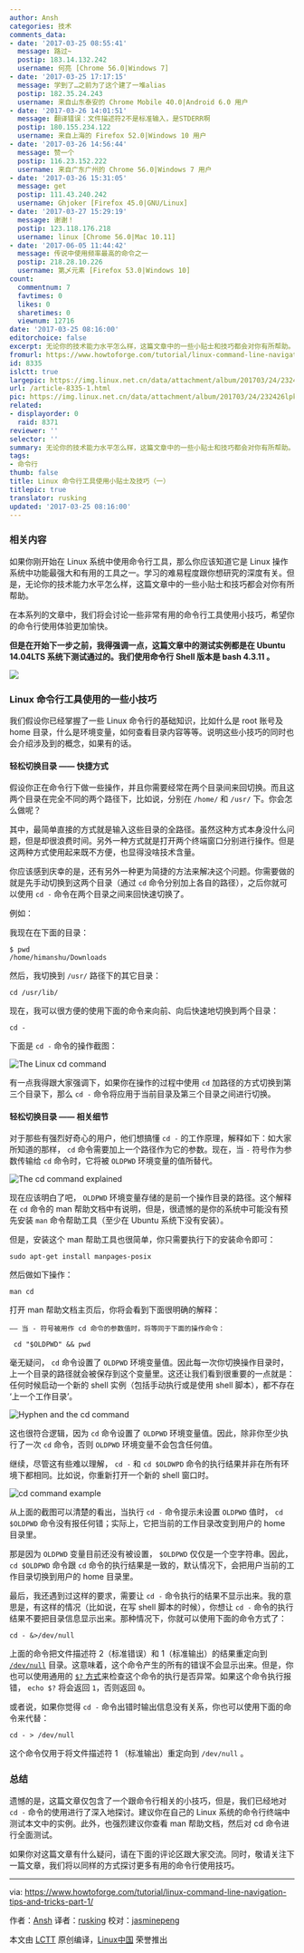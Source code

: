 ```yaml
---
author: Ansh
categories: 技术
comments_data:
- date: '2017-03-25 08:55:41'
  message: 路过~
  postip: 183.14.132.242
  username: 何亮 [Chrome 56.0|Windows 7]
- date: '2017-03-25 17:17:15'
  message: 学到了…之前为了这个建了一堆alias
  postip: 182.35.24.243
  username: 来自山东泰安的 Chrome Mobile 40.0|Android 6.0 用户
- date: '2017-03-26 14:01:51'
  message: 翻译错误：文件描述符2不是标准输入，是STDERR啊
  postip: 180.155.234.122
  username: 来自上海的 Firefox 52.0|Windows 10 用户
- date: '2017-03-26 14:56:44'
  message: 赞一个
  postip: 116.23.152.222
  username: 来自广东广州的 Chrome 56.0|Windows 7 用户
- date: '2017-03-26 15:31:05'
  message: get
  postip: 111.43.240.242
  username: Ghjoker [Firefox 45.0|GNU/Linux]
- date: '2017-03-27 15:29:19'
  message: 谢谢！
  postip: 123.118.176.218
  username: linux [Chrome 56.0|Mac 10.11]
- date: '2017-06-05 11:44:42'
  message: 传说中使用频率最高的命令之一
  postip: 218.28.10.226
  username: 第乄元素 [Firefox 53.0|Windows 10]
count:
  commentnum: 7
  favtimes: 0
  likes: 0
  sharetimes: 0
  viewnum: 12716
date: '2017-03-25 08:16:00'
editorchoice: false
excerpt: 无论你的技术能力水平怎么样，这篇文章中的一些小贴士和技巧都会对你有所帮助。
fromurl: https://www.howtoforge.com/tutorial/linux-command-line-navigation-tips-and-tricks-part-1/
id: 8335
islctt: true
largepic: https://img.linux.net.cn/data/attachment/album/201703/24/232426lpkpt9dnd4f3bvsb.jpg
url: /article-8335-1.html
pic: https://img.linux.net.cn/data/attachment/album/201703/24/232426lpkpt9dnd4f3bvsb.jpg.thumb.jpg
related:
- displayorder: 0
  raid: 8371
reviewer: ''
selector: ''
summary: 无论你的技术能力水平怎么样，这篇文章中的一些小贴士和技巧都会对你有所帮助。
tags:
- 命令行
thumb: false
title: Linux 命令行工具使用小贴士及技巧（一）
titlepic: true
translator: rusking
updated: '2017-03-25 08:16:00'
---
```


### 相关内容


如果你刚开始在 Linux 系统中使用命令行工具，那么你应该知道它是 Linux 操作系统中功能最强大和有用的工具之一。学习的难易程度跟你想研究的深度有关。但是，无论你的技术能力水平怎么样，这篇文章中的一些小贴士和技巧都会对你有所帮助。


在本系列的文章中，我们将会讨论一些非常有用的命令行工具使用小技巧，希望你的命令行使用体验更加愉快。


**但是在开始下一步之前，我得强调一点，这篇文章中的测试实例都是在 Ubuntu 14.04LTS 系统下测试通过的。我们使用命令行 Shell 版本是 bash 4.3.11 。**


**![](/data/attachment/album/201703/24/232426lpkpt9dnd4f3bvsb.jpg)**


### Linux 命令行工具使用的一些小技巧


我们假设你已经掌握了一些 Linux 命令行的基础知识，比如什么是 root 账号及 home 目录，什么是环境变量，如何查看目录内容等等。说明这些小技巧的同时也会介绍涉及到的概念，如果有的话。


#### 轻松切换目录 —— 快捷方式


假设你正在命令行下做一些操作，并且你需要经常在两个目录间来回切换。而且这两个目录在完全不同的两个路径下，比如说，分别在 `/home/` 和 `/usr/` 下。你会怎么做呢？


其中，最简单直接的方式就是输入这些目录的全路径。虽然这种方式本身没什么问题，但是却很浪费时间。另外一种方式就是打开两个终端窗口分别进行操作。但是这两种方式使用起来既不方便，也显得没啥技术含量。


你应该感到庆幸的是，还有另外一种更为简捷的方法来解决这个问题。你需要做的就是先手动切换到这两个目录（通过 `cd` 命令分别加上各自的路径），之后你就可以使用 `cd -` 命令在两个目录之间来回快速切换了。


例如：


我现在在下面的目录：



```
$ pwd
/home/himanshu/Downloads

```

然后，我切换到 `/usr/` 路径下的其它目录：



```
cd /usr/lib/

```

现在，我可以很方便的使用下面的命令来向前、向后快速地切换到两个目录：



```
cd -

```

下面是 `cd -` 命令的操作截图：


![The Linux cd command](/data/attachment/album/201703/24/232452wrmcelbeesk3bzcm.png)


有一点我得跟大家强调下，如果你在操作的过程中使用 `cd` 加路径的方式切换到第三个目录下，那么 `cd -` 命令将应用于当前目录及第三个目录之间进行切换。


#### 轻松切换目录 —— 相关细节


对于那些有强烈好奇心的用户，他们想搞懂 `cd -` 的工作原理，解释如下：如大家所知道的那样， `cd` 命令需要加上一个路径作为它的参数。现在，当 `-` 符号作为参数传输给 `cd` 命令时，它将被 `OLDPWD` 环境变量的值所替代。


![The cd command explained](/data/attachment/album/201703/24/232452ehvo3oer65n1m13n.png)


现在应该明白了吧， `OLDPWD` 环境变量存储的是前一个操作目录的路径。这个解释在 `cd` 命令的 man 帮助文档中有说明，但是，很遗憾的是你的系统中可能没有预先安装 `man` 命令帮助工具（至少在 Ubuntu 系统下没有安装）。


但是，安装这个 man 帮助工具也很简单，你只需要执行下的安装命令即可：



```
sudo apt-get install manpages-posix

```

然后做如下操作：



```
man cd

```

打开 man 帮助文档主页后，你将会看到下面很明确的解释：



```
—— 当 - 符号被用作 cd 命令的参数值时，将等同于下面的操作命令：

 cd "$OLDPWD" && pwd

```

毫无疑问， `cd` 命令设置了 `OLDPWD` 环境变量值。因此每一次你切换操作目录时，上一个目录的路径就会被保存到这个变量里。这还让我们看到很重要的一点就是：任何时候启动一个新的 shell 实例（包括手动执行或是使用 shell 脚本），都不存在 ‘上一个工作目录’。


![Hyphen and the cd command](/data/attachment/album/201703/24/232453kdvgqml9f7i2cttt.png)


这也很符合逻辑，因为 `cd` 命令设置了 `OLDPWD` 环境变量值。因此，除非你至少执行了一次 `cd` 命令，否则 `OLDPWD` 环境变量不会包含任何值。


继续，尽管这有些难以理解， `cd -` 和 `cd $OLDWPD` 命令的执行结果并非在所有环境下都相同。比如说，你重新打开一个新的 shell 窗口时。


![cd command example](/data/attachment/album/201703/24/232453fesuujnawu2s8dys.png)


从上面的截图可以清楚的看出，当执行 `cd -` 命令提示未设置 `OLDPWD` 值时， `cd $OLDPWD` 命令没有报任何错；实际上，它把当前的工作目录改变到用户的 home 目录里。


那是因为 `OLDPWD` 变量目前还没有被设置， `$OLDPWD` 仅仅是一个空字符串。因此， `cd $OLDPWD` 命令跟 `cd` 命令的执行结果是一致的，默认情况下，会把用户当前的工作目录切换到用户的 home 目录里。


最后，我还遇到过这样的要求，需要让 `cd -` 命令执行的结果不显示出来。我的意思是，有这样的情况（比如说，在写 shell 脚本的时候），你想让 `cd -` 命令的执行结果不要把目录信息显示出来。那种情况下，你就可以使用下面的命令方式了：



```
cd - &>/dev/null

```

上面的命令把文件描述符 2（标准错误）和 1（标准输出）的结果重定向到 [`/dev/null`](https://en.wikipedia.org/wiki/Null_device) 目录。这意味着，这个命令产生的所有的错误不会显示出来。但是，你也可以使用通用的 [`$?` 方式](http://askubuntu.com/questions/29370/how-to-check-if-a-command-succeeded)来检查这个命令的执行是否异常。如果这个命令执行报错， `echo $?` 将会返回 `1`，否则返回 `0`。


或者说，如果你觉得 `cd -` 命令出错时输出信息没有关系，你也可以使用下面的命令来代替：



```
cd - > /dev/null

```

这个命令仅用于将文件描述符 1 （标准输出）重定向到 `/dev/null` 。


### 总结


遗憾的是，这篇文章仅包含了一个跟命令行相关的小技巧，但是，我们已经地对 `cd -` 命令的使用进行了深入地探讨。建议你在自己的 Linux 系统的命令行终端中测试本文中的实例。此外，也强烈建议你查看 man 帮助文档，然后对 cd 命令进行全面测试。


如果你对这篇文章有什么疑问，请在下面的评论区跟大家交流。同时，敬请关注下一篇文章，我们将以同样的方式探讨更多有用的命令行使用技巧。




---


via: <https://www.howtoforge.com/tutorial/linux-command-line-navigation-tips-and-tricks-part-1/>


作者：[Ansh](https://www.howtoforge.com/tutorial/linux-command-line-navigation-tips-and-tricks-part-1/) 译者：[rusking](https://github.com/rusking) 校对：[jasminepeng](https://github.com/jasminepeng)


本文由 [LCTT](https://github.com/LCTT/TranslateProject) 原创编译，[Linux中国](https://linux.cn/) 荣誉推出